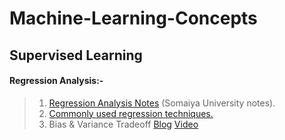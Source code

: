 # Machine-Learning-Concepts

## **Supervised Learning**

#### **Regression Analysis:-**
>   1. [Regression Analysis Notes](https://github.com/Raj-dot-GitHub/Machine-Learning-Concepts/blob/main/Supervised%20Learning/Regression%20Analysis%20Notes%20(2).pdf) (Somaiya University notes).
>   2. [Commonly used regression techniques.](https://www.analyticsvidhya.com/blog/2015/08/comprehensive-guide-regression/#)
>   3. Bias & Variance Tradeoff [Blog](https://www.analyticsvidhya.com/blog/2020/08/bias-and-variance-tradeoff-machine-learning/) [Video](https://www.youtube.com/watch?v=EuBBz3bI-aA)
